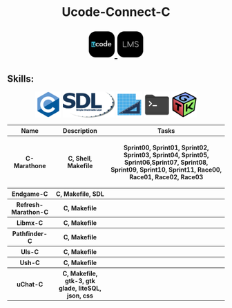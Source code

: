 <h1 align="center">Ucode-Connect-C
    <p> </p>
    <p align="center">
        <a href="https://ucode.world/en/" target="_blank">
            <img src="https://github.com/CamyrauBTanke/CamyrauBTanke/blob/main/img/UCODE/ucode.png" height="60px">
        </a>
        <a href="https://lms.khpi.ucode-connect.study/login" target="_blank">
            <img src="https://github.com/CamyrauBTanke/CamyrauBTanke/blob/main/img/UCODE/lms.png" height="60px">
        </a>
    </p>
</h1>

<table width="100%" border="0" cellpadding="4" align="center">
    <h2>Skills:</h2>
    <p align="center">
        <img src="https://github.com/CamyrauBTanke/CamyrauBTanke/blob/main/img/skills/c.png" height="60px">
        <img src="https://github.com/CamyrauBTanke/CamyrauBTanke/blob/main/img/skills/sdl.png" height="60px">
        <img src="https://github.com/CamyrauBTanke/CamyrauBTanke/blob/main/img/skills/glade.png" height="60px">
        <img src="https://github.com/CamyrauBTanke/CamyrauBTanke/blob/main/img/skills/shell.png" height="60px">
        <img src="https://github.com/CamyrauBTanke/CamyrauBTanke/blob/main/img/skills/gtk.png" height="60px">
    </p>
    <tr>
        <th>Name</th>
        <th>Description</th>
        <th>Tasks</th>
    </tr>
    <tr>
        <th>C-Marathone</th>
        <th>C, Shell, Makefile</th>
        <th>
            <p></p>
            <p> </p>
            <p>Sprint00, Sprint01, Sprint02, Sprint03, Sprint04, Sprint05, Sprint06,Sprint07, Sprint08, Sprint09, Sprint10, Sprint11, Race00, Race01, Race02, Race03</p>
        </th>
    </tr>
    <tr>
        <th>Endgame-C</th>
        <th>C, Makefile, SDL</th>
        <th></th>
    </tr>
    <tr>
        <th>Refresh-Marathon-C</th>
        <th>C, Makefile</th>
        <th></th>
    </tr>
    <tr>
        <th>Libmx-C</th>
        <th>C, Makefile</th>
        <th></th>
    </tr>
    <tr>
        <th>Pathfinder-C</th>
        <th>C, Makefile</th>
        <th></th>
    </tr>
    <tr>
        <th>Uls-C</th>
        <th>C, Makefile</th>
        <th></th>
    </tr>
    <tr>
        <th>Ush-C</th>
        <th>C, Makefile</th>
        <th></th>
    </tr>
    <tr>
        <th>uChat-C</th>
        <th>C, Makefile, gtk-3, gtk glade, liteSQL, json, css</th>
        <th></th>
    </tr>
</table>
